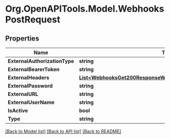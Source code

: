 # Org.OpenAPITools.Model.WebhooksPostRequest

## Properties

Name | Type | Description | Notes
------------ | ------------- | ------------- | -------------
**ExternalAuthorizationType** | **string** |  | [optional] 
**ExternalBearerToken** | **string** |  | [optional] 
**ExternalHeaders** | [**List&lt;WebhooksGet200ResponseWebhooksInnerExternalHeadersInner&gt;**](WebhooksGet200ResponseWebhooksInnerExternalHeadersInner.md) |  | [optional] 
**ExternalPassword** | **string** |  | [optional] 
**ExternalURL** | **string** |  | [optional] 
**ExternalUserName** | **string** |  | [optional] 
**IsActive** | **bool** |  | [optional] 
**Type** | **string** |  | [optional] 

[[Back to Model list]](../README.md#documentation-for-models) [[Back to API list]](../README.md#documentation-for-api-endpoints) [[Back to README]](../README.md)

